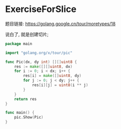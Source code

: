 # ExerciseForSlice

题目链接: <https://golang.google.cn/tour/moretypes/18>

说白了, 就是创建切片;

```go
package main

import "golang.org/x/tour/pic"

func Pic(dx, dy int) [][]uint8 {
	res := make([][]uint8, dx)
	for i := 0; i < dx; i++ {
		res[i] = make([]uint8, dy)
		for j := 0; j < dy; j++ {
			res[i][j] = uint8(i ** j)
		}
	}
	return res
}

func main() {
	pic.Show(Pic)
}

```